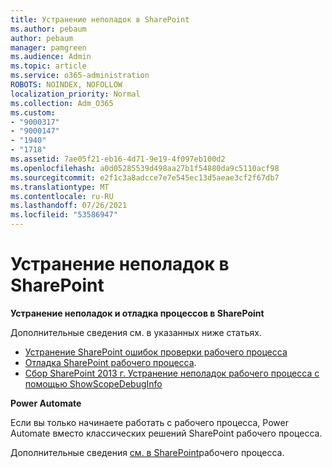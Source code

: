 ```yaml
---
title: Устранение неполадок в SharePoint
ms.author: pebaum
author: pebaum
manager: pamgreen
ms.audience: Admin
ms.topic: article
ms.service: o365-administration
ROBOTS: NOINDEX, NOFOLLOW
localization_priority: Normal
ms.collection: Adm_O365
ms.custom:
- "9000317"
- "9000147"
- "1940"
- "1718"
ms.assetid: 7ae05f21-eb16-4d71-9e19-4f097eb100d2
ms.openlocfilehash: a0d05285539d498aa27b1f54880da9c5110acf98
ms.sourcegitcommit: e2f1c3a8adcce7e7e545ec13d5aeae3cf2f67db7
ms.translationtype: MT
ms.contentlocale: ru-RU
ms.lasthandoff: 07/26/2021
ms.locfileid: "53586947"
---
```

# <a name="troubleshoot-workflows-in-sharepoint"></a>Устранение неполадок в SharePoint

**Устранение неполадок и отладка процессов в SharePoint**

Дополнительные сведения см. в указанных ниже статьях.

- [Устранение SharePoint ошибок проверки рабочего процесса](/sharepoint/dev/general-development/troubleshooting-sharepoint-server-workflow-validation-errors-in-visio)
- [Отладка SharePoint рабочего процесса](/sharepoint/dev/general-development/debugging-sharepoint-server-workflows).
- [Сбор SharePoint 2013 г. Устранение неполадок рабочего процесса с помощью ShowScopeDebugInfo](/sharepoint/troubleshoot/workflows/gather-workflow-data)

**Power Automate**

Если вы только начинаете работать с рабочего [](/power-automate/modern-approvals) процесса, Power Automate вместо классических решений SharePoint рабочего процесса.

Дополнительные сведения [см. в SharePoint](/alchemyinsights/sharepoint-workflows-retiring)рабочего процесса.
